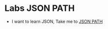 # Labs JSON PATH

  - I want to learn JSON, Take me to [JSON PATH](https://kodekloud.com/topic/labs-json-path-3/)

  
